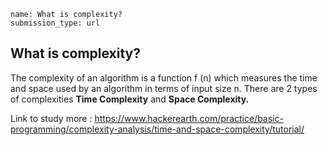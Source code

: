 ```ngMeta
name: What is complexity?
submission_type: url
```
## What is complexity?
The complexity of an algorithm is a function f (n) which measures the time and space used by an algorithm in terms of input size n.
There are 2 types of complexities **Time Complexity** and **Space Complexity.**

Link to study more : https://www.hackerearth.com/practice/basic-programming/complexity-analysis/time-and-space-complexity/tutorial/
